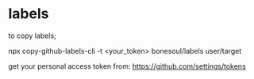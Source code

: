 # labels

to copy labels;

npx copy-github-labels-cli -t <your_token> bonesoul/labels user/target

get your personal access token from: https://github.com/settings/tokens
